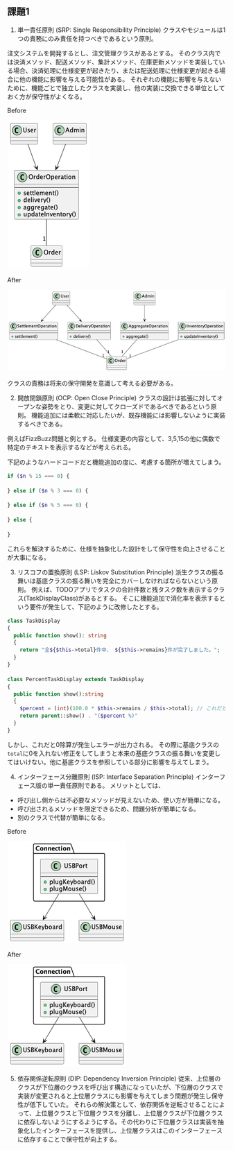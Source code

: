 ## 課題1

1. 単一責任原則 (SRP: Single Responsibility Principle)
クラスやモジュールは1つの責務にのみ責任を持つべきであるという原則。

注文システムを開発するとし、注文管理クラスがあるとする。
そのクラス内では決済メソッド、配送メソッド、集計メソッド、在庫更新メソッドを実装している場合、決済処理に仕様変更が起きたり、または配送処理に仕様変更が起きる場合に他の機能に影響を与える可能性がある。
それぞれの機能に影響を与えないために、機能ごとで独立したクラスを実装し、他の実装に交換できる単位としておく方が保守性がよくなる。

Before

![前](./srp_before.png)

After

![後](./srp_after.png)


クラスの責務は将来の保守開発を意識して考える必要がある。

2. 開放閉鎖原則 (OCP: Open Close Principle)
クラスの設計は拡張に対してオープンな姿勢をとり、変更に対してクローズドであるべきであるという原則。
機能追加には柔軟に対応したいが、既存機能には影響しないように実装するべきである。

例えばFizzBuzz問題と例とする。
仕様変更の内容として、3,5,15の他に偶数で特定のテキストを表示するなどが考えられる。

下記のようなハードコードだと機能追加の度に、考慮する箇所が増えてしまう。

````php
if ($n % 15 === 0) {

} else if ($n % 3 === 0) {

} else if ($n % 5 === 0) {

} else {

}
````

これらを解決するために、仕様を抽象化した設計をして保守性を向上させることが大事になる。

3. リスコフの置換原則 (LSP: Liskov Substitution Principle)
派生クラスの振る舞いは基底クラスの振る舞いを完全にカバーしなければならないという原則。
例えば、TODOアプリでタスクの合計件数と残タスク数を表示するクラス(TaskDisplayClass)があるとする。
そこに機能追加で消化率を表示するという要件が発生して、下記のように改修したとする。


````php
class TaskDisplay
{
  public function show(): string
  {
    return "全${$this->total}件中、 ${$this->remains}件が完了しました。";
  }
}

class PercentTaskDisplay extends TaskDisplay
{
  public function show():string
  {
    $percent = (int)(100.0 * $this->remains / $this->total); // これだと0除算が発生！！
    return parent::show() . "($percent %)"
  }
}
````

しかし、これだと0除算が発生しエラーが出力される。
その際に基底クラスの`total`に0を入れない修正をしてしまうと本来の基底クラスの振る舞いを変更してはいけない。他に基底クラスを参照している部分に影響を与えてしまう。

4. インターフェース分離原則 (ISP: Interface Separation Principle)
インターフェース版の単一責任原則である。
メリットとしては、
- 呼び出し側からは不必要なメソッドが見えないため、使い方が簡単になる。
- 呼び出されるメソッドを限定できるため、問題分析が簡単になる。
- 別のクラスで代替が簡単になる。

Before

![前](./isp_before.png)

After

![後](./isp_before.png)


5. 依存関係逆転原則 (DIP: Dependency Inversion Principle)
従来、上位層のクラスが下位層のクラスを呼び出す構造になっていたが、下位層のクラスで実装が変更されると上位層クラスにも影響を与えてしまう問題が発生し保守性が低下していた。
それらの解決策として、依存関係を逆転させることによって、上位層クラスと下位層クラスを分離し、上位層クラスが下位層クラスに依存しないようにするようにする。その代わりに下位層クラスは実装を抽象化したインターフェースを提供し、上位層クラスはこのインターフェースに依存することで保守性が向上する。

